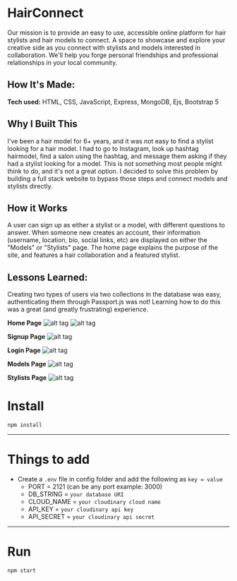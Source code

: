 # HairConnect

Our mission is to provide an easy to use, accessible online platform for hair stylists and hair models to connect. A space to showcase and explore your creative side as you connect with stylists and models interested in collaboration. We'll help you forge personal friendships and professional relationships in your local community.

## How It's Made:

**Tech used:** HTML, CSS, JavaScript, Express, MongoDB, Ejs, Bootstrap 5

## Why I Built This

I've been a hair model for 6+ years, and it was not easy to find a stylist looking for a hair model. I had to go to Instagram, look up hashtag hairmodel, find a salon using the hashtag, and message them asking if they had a stylist looking for a model. This is not something most people might think to do, and it's not a great option. I decided to solve this problem by building a full stack website to bypass those steps and connect models and stylists directly.

## How it Works

A user can sign up as either a stylist or a model, with different questions to answer. When someone new creates an account, their information (username, location, bio, social links, etc) are displayed on either the "Models" or "Stylists" page. The home page explains the purpose of the site, and features a hair collaboration and a featured stylist.

## Lessons Learned:

Creating two types of users via two collections in the database was easy, authenticating them through Passport.js was not! Learning how to do this was a great (and greatly frustrating) experience.

**Home Page**
![alt tag](https://i.postimg.cc/FKbxBP2X/index1.png)
![alt tag](https://i.postimg.cc/9FnVDbg2/index2.png)

**Signup Page**
![alt tag](https://i.postimg.cc/TYpvvmd4/signup.png)

**Login Page**
![alt tag](https://i.postimg.cc/8CGYcrGD/login.png)

**Models Page**
![alt tag](https://i.postimg.cc/XvxsvHxc/models.png)

**Stylists Page**
![alt tag](https://i.postimg.cc/mrdKngxs/stylists.png)

# Install

`npm install`

---

# Things to add

- Create a `.env` file in config folder and add the following as `key = value`
  - PORT = 2121 (can be any port example: 3000)
  - DB_STRING = `your database URI`
  - CLOUD_NAME = `your cloudinary cloud name`
  - API_KEY = `your cloudinary api key`
  - API_SECRET = `your cloudinary api secret`

---

# Run

`npm start`

#
